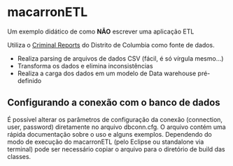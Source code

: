 macarronETL
============================
Um exemplo didático de como **NÃO** escrever uma aplicação ETL

Utiliza o [Criminal Reports](http://data.dc.gov/) do Distrito de Columbia como fonte de dados.

* Realiza parsing de arquivos de dados CSV (fácil, é só vírgula mesmo...)
* Transforma os dados e elimina inconsistências
* Realiza a carga dos dados em um modelo de Data warehouse pré-definido

Configurando a conexão com o banco de dados
-------------------------------------------

É possível alterar os parâmetros de configuração da conexão (connection, user, password) diretamente
no arquivo dbconn.cfg. O arquivo contém uma rápida documentação sobre o uso e alguns exemplos.
Dependendo do modo de execução do macarronETL (pelo Eclipse ou standalone via terminal) pode ser necessário
copiar o arquivo para o diretório de build das classes.
